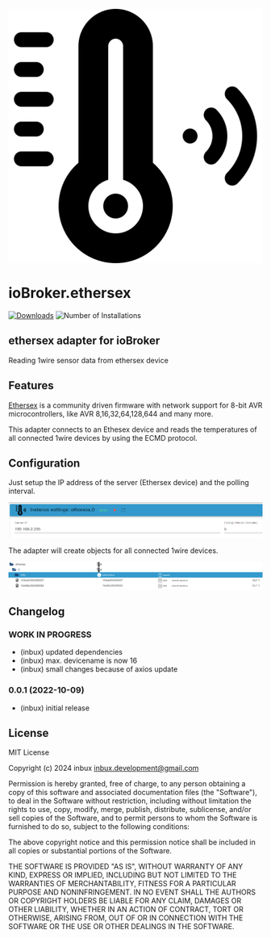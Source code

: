 ![Logo](admin/ethersex.png)

# ioBroker.ethersex

[![Downloads](https://img.shields.io/npm/dm/iobroker.ethersex.svg)](https://www.npmjs.com/package/iobroker.ethersex)
![Number of Installations](https://iobroker.live/badges/ethersex-installed.svg)

## ethersex adapter for ioBroker

Reading 1wire sensor data from ethersex device

## Features

[Ethersex](https://www.ethersex.de/) is a community driven firmware with network support for 8-bit AVR microcontrollers, like AVR 8,16,32,64,128,644 and many more.

This adapter connects to an Ethesex device and reads the temperatures of all connected 1wire devices by using the ECMD protocol.

## Configuration

Just setup the IP address of the server (Ethersex device) and the polling interval.

![](/docs/ethersex_setup.png)

The adapter will create objects for all connected 1wire devices.

![](/docs/ethersex_objects.png)

## Changelog

<!--
	Placeholder for the next version (at the beginning of the line):
	### **WORK IN PROGRESS**
-->

### **WORK IN PROGRESS**

-   (inbux) updated dependencies
-   (inbux) max. devicename is now 16
-   (inbux) small changes because of axios update

### 0.0.1 (2022-10-09)

-   (inbux) initial release

## License

MIT License

Copyright (c) 2024 inbux <inbux.development@gmail.com>

Permission is hereby granted, free of charge, to any person obtaining a copy
of this software and associated documentation files (the "Software"), to deal
in the Software without restriction, including without limitation the rights
to use, copy, modify, merge, publish, distribute, sublicense, and/or sell
copies of the Software, and to permit persons to whom the Software is
furnished to do so, subject to the following conditions:

The above copyright notice and this permission notice shall be included in all
copies or substantial portions of the Software.

THE SOFTWARE IS PROVIDED "AS IS", WITHOUT WARRANTY OF ANY KIND, EXPRESS OR
IMPLIED, INCLUDING BUT NOT LIMITED TO THE WARRANTIES OF MERCHANTABILITY,
FITNESS FOR A PARTICULAR PURPOSE AND NONINFRINGEMENT. IN NO EVENT SHALL THE
AUTHORS OR COPYRIGHT HOLDERS BE LIABLE FOR ANY CLAIM, DAMAGES OR OTHER
LIABILITY, WHETHER IN AN ACTION OF CONTRACT, TORT OR OTHERWISE, ARISING FROM,
OUT OF OR IN CONNECTION WITH THE SOFTWARE OR THE USE OR OTHER DEALINGS IN THE
SOFTWARE.
